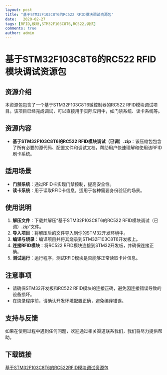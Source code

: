 ```yaml
---
layout: post
title: "基于STM32F103C8T6的RC522 RFID模块调试资源包"
date:   2020-02-27
tags: [RFID,模块,STM32F103C8T6,RC522,调试]
comments: true
author: admin
---
```

# 基于STM32F103C8T6的RC522 RFID模块调试资源包

## 资源介绍

本资源包包含了一个基于STM32F103C8T6微控制器的RC522 RFID模块调试项目。该项目已经完成调试，可以直接用于实际应用中，如门禁系统、读卡系统等。

## 资源内容

- **基于STM32F103C8T6的RC522 RFID模块调试（已调）.zip**：该压缩包包含了所有必要的源代码、配置文件和调试文档，帮助用户快速理解和使用该RFID刷卡系统。

## 适用场景

- **门禁系统**：通过RFID卡实现门禁控制，提高安全性。
- **读卡系统**：用于读取RFID卡信息，适用于各种需要身份验证的场景。

## 使用说明

1. **解压文件**：下载并解压“基于STM32F103C8T6的RC522 RFID模块调试（已调）.zip”文件。
2. **导入项目**：将解压后的文件导入到你的STM32开发环境中。
3. **编译与烧录**：编译项目并将其烧录到STM32F103C8T6开发板上。
4. **连接RFID模块**：将RC522 RFID模块连接到STM32开发板，并确保连接正确。
5. **测试运行**：运行程序，测试RFID模块是否能够正常读取卡片信息。

## 注意事项

- 请确保STM32开发板和RC522 RFID模块的连接正确，避免因连接错误导致的设备损坏。
- 在烧录程序前，请确认开发环境配置正确，避免编译错误。

## 支持与反馈

如果在使用过程中遇到任何问题，欢迎通过相关渠道联系我们，我们将尽力提供帮助。

## 下载链接

[基于STM32F103C8T6的RC522RFID模块调试资源包](https://pan.quark.cn/s/8fce9dab3b09)